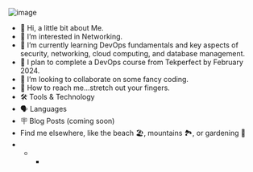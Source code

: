 ![image](https://github.com/mbriese75/Hello...World/assets/147433774/729e9b09-4953-48ce-a7f9-9a7d4ca42033)
- 👋 Hi, a little bit about Me.
- 👀 I’m interested in Networking.
- 🌱 I’m currently learning DevOps fundamentals and key aspects of security, networking, cloud computing, and database 
management.
- 📓 I plan to complete a DevOps course from Tekperfect by February 2024.
- 💞️ I’m looking to collaborate on some fancy coding.
- 📱 How to reach me...stretch out your fingers.
- 🛠️ Tools & Technology
- 🗣️ Languages 
- 🪧 Blog Posts (coming soon)
- Find me elsewhere, like the beach 🏖️, mountains 🏞️, or gardening 🌿
- - - <!---
mbriese75/mbriese75 is a ✨ special ✨ repository because its `README.md` (this file) appears on your GitHub profile.
You can click the Preview link to take a look at your changes.
--->
